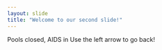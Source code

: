 ```yaml
---
layout: slide
title: "Welcome to our second slide!"
---
```

Pools closed, AIDS in
Use the left arrow to go back!
